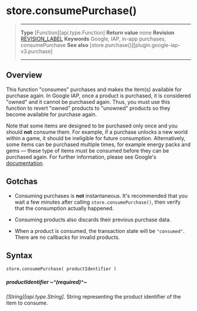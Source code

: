 
# store.consumePurchase()

> --------------------- ------------------------------------------------------------------------------------------
> __Type__              [Function][api.type.Function]
> __Return value__      none
> __Revision__          [REVISION_LABEL](REVISION_URL)
> __Keywords__          Google, IAP, in-app purchases, consumePurchase
> __See also__          [store.purchase()][plugin.google-iap-v3.purchase]
> --------------------- ------------------------------------------------------------------------------------------


## Overview

This function "consumes" purchases and makes the item(s) available for purchase again. In Google&nbsp;IAP, once a product is purchased, it is considered "owned" and it cannot be purchased again. Thus, you must use this function to revert "owned" products to "unowned" products so they become available for purchase again.

Note that some items are designed to be purchased only once and you should __not__ consume them. For example, if a purchase unlocks a new world within a game, it should be ineligible for future consumption. Alternatively, some items can be purchased multiple times, for example energy packs and gems &mdash; these type of items must be consumed before they can be purchased again. For further information, please see Google's [documentation](http://developer.android.com/google/play/billing/api.html#consume).


## Gotchas

* Consuming purchases is __not__ instantaneous. It's recommended that you wait a few minutes after calling `store.consumePurchase()`, then verify that the consumption actually happened.

* Consuming products also discards their previous purchase data.

* When a product is consumed, the transaction state will be `"consumed"`. There are no callbacks for invalid products.


## Syntax

	store.consumePurchase( productIdentifier )

##### productIdentifier ~^(required)^~
_[String][api.type.String]._ String representing the product identifier of the item to consume.
